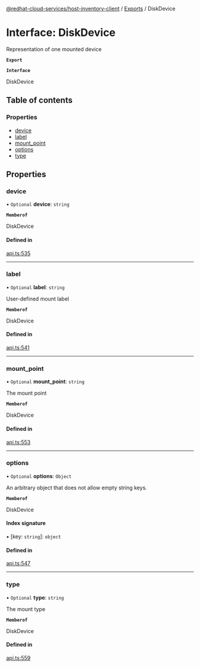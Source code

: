 [@redhat-cloud-services/host-inventory-client](../README.md) / [Exports](../modules.md) / DiskDevice

# Interface: DiskDevice

Representation of one mounted device

**`Export`**

**`Interface`**

DiskDevice

## Table of contents

### Properties

- [device](DiskDevice.md#device)
- [label](DiskDevice.md#label)
- [mount\_point](DiskDevice.md#mount_point)
- [options](DiskDevice.md#options)
- [type](DiskDevice.md#type)

## Properties

### device

• `Optional` **device**: `string`

**`Memberof`**

DiskDevice

#### Defined in

[api.ts:535](https://github.com/RedHatInsights/javascript-clients/blob/master/packages/host-inventory/api.ts#L535)

___

### label

• `Optional` **label**: `string`

User-defined mount label

**`Memberof`**

DiskDevice

#### Defined in

[api.ts:541](https://github.com/RedHatInsights/javascript-clients/blob/master/packages/host-inventory/api.ts#L541)

___

### mount\_point

• `Optional` **mount\_point**: `string`

The mount point

**`Memberof`**

DiskDevice

#### Defined in

[api.ts:553](https://github.com/RedHatInsights/javascript-clients/blob/master/packages/host-inventory/api.ts#L553)

___

### options

• `Optional` **options**: `Object`

An arbitrary object that does not allow empty string keys.

**`Memberof`**

DiskDevice

#### Index signature

▪ [key: `string`]: `object`

#### Defined in

[api.ts:547](https://github.com/RedHatInsights/javascript-clients/blob/master/packages/host-inventory/api.ts#L547)

___

### type

• `Optional` **type**: `string`

The mount type

**`Memberof`**

DiskDevice

#### Defined in

[api.ts:559](https://github.com/RedHatInsights/javascript-clients/blob/master/packages/host-inventory/api.ts#L559)
